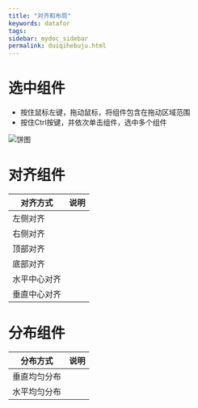 ```yaml
---
title: "对齐和布局"
keywords: datafor
tags:
sidebar: mydoc_sidebar
permalink: duiqihebuju.html
---
```


# 选中组件
- 按住鼠标左键，拖动鼠标，将组件包含在拖动区域范围
- 按住Ctrl按键，并依次单击组件，选中多个组件

![饼图](https://datafor123.github.io/images/duiqihebuju/1.png)

# 对齐组件

| 对齐方式     | 说明 |
| ------------ | ---- |
| 左侧对齐     |      |
| 右侧对齐     |      |
| 顶部对齐     |      |
| 底部对齐     |      |
| 水平中心对齐 |      |
| 垂直中心对齐 |      |



# 分布组件

| 分布方式     | 说明 |
| ------------ | ---- |
| 垂直均匀分布 |      |
| 水平均匀分布 |      |

